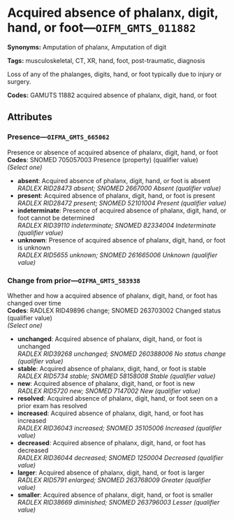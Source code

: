 # Acquired absence of phalanx, digit, hand, or foot—`OIFM_GMTS_011882`

**Synonyms:** Amputation of phalanx, Amputation of digit

**Tags:** musculoskeletal, CT, XR, hand, foot, post-traumatic, diagnosis

Loss of any of the phalanges, digits, hand, or foot typically due to injury or surgery.

**Codes:** GAMUTS 11882 acquired absence of phalanx, digit, hand, or foot

## Attributes

### Presence—`OIFMA_GMTS_665062`

Presence or absence of acquired absence of phalanx, digit, hand, or foot  
**Codes**: SNOMED 705057003 Presence (property) (qualifier value)  
*(Select one)*

- **absent**: Acquired absence of phalanx, digit, hand, or foot is absent  
_RADLEX RID28473 absent; SNOMED 2667000 Absent (qualifier value)_
- **present**: Acquired absence of phalanx, digit, hand, or foot is present  
_RADLEX RID28472 present; SNOMED 52101004 Present (qualifier value)_
- **indeterminate**: Presence of acquired absence of phalanx, digit, hand, or foot cannot be determined  
_RADLEX RID39110 indeterminate; SNOMED 82334004 Indeterminate (qualifier value)_
- **unknown**: Presence of acquired absence of phalanx, digit, hand, or foot is unknown  
_RADLEX RID5655 unknown; SNOMED 261665006 Unknown (qualifier value)_

### Change from prior—`OIFMA_GMTS_583938`

Whether and how a acquired absence of phalanx, digit, hand, or foot has changed over time  
**Codes**: RADLEX RID49896 change; SNOMED 263703002 Changed status (qualifier value)  
*(Select one)*

- **unchanged**: Acquired absence of phalanx, digit, hand, or foot is unchanged  
_RADLEX RID39268 unchanged; SNOMED 260388006 No status change (qualifier value)_
- **stable**: Acquired absence of phalanx, digit, hand, or foot is stable  
_RADLEX RID5734 stable; SNOMED 58158008 Stable (qualifier value)_
- **new**: Acquired absence of phalanx, digit, hand, or foot is new  
_RADLEX RID5720 new; SNOMED 7147002 New (qualifier value)_
- **resolved**: Acquired absence of phalanx, digit, hand, or foot seen on a prior exam has resolved  
- **increased**: Acquired absence of phalanx, digit, hand, or foot has increased  
_RADLEX RID36043 increased; SNOMED 35105006 Increased (qualifier value)_
- **decreased**: Acquired absence of phalanx, digit, hand, or foot has decreased  
_RADLEX RID36044 decreased; SNOMED 1250004 Decreased (qualifier value)_
- **larger**: Acquired absence of phalanx, digit, hand, or foot is larger  
_RADLEX RID5791 enlarged; SNOMED 263768009 Greater (qualifier value)_
- **smaller**: Acquired absence of phalanx, digit, hand, or foot is smaller  
_RADLEX RID38669 diminished; SNOMED 263796003 Lesser (qualifier value)_